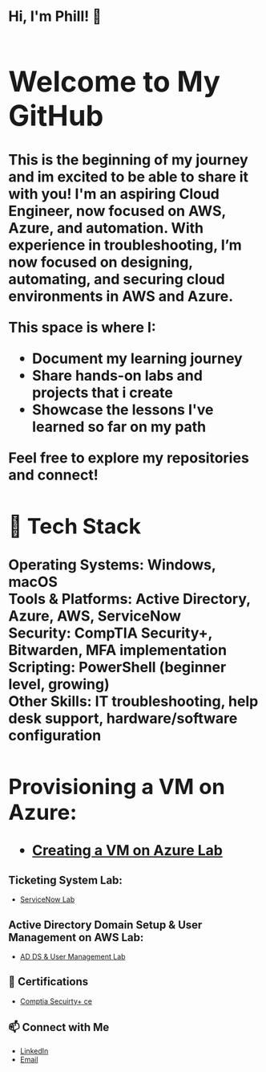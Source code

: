 <h1>Hi, I'm Phill! 🌴 <br/><a </h1>

# Welcome to My GitHub

This is the beginning of my journey and im excited to be able to share it with you! I'm an aspiring Cloud Engineer, now focused on AWS, Azure, and automation. With experience in troubleshooting, I’m now focused on designing, automating, and securing cloud environments in AWS and Azure.


This space is where I:

- Document my learning journey  
- Share hands-on labs and projects that i create 
- Showcase the lessons I've learned so far on my path

Feel free to explore my repositories and connect!

## 🧰 Tech Stack

**Operating Systems:** Windows, macOS  
**Tools & Platforms:** Active Directory, Azure, AWS, ServiceNow  
**Security:** CompTIA Security+, Bitwarden, MFA implementation  
**Scripting:** PowerShell (beginner level, growing)  
**Other Skills:** IT troubleshooting, help desk support, hardware/software configuration


<h2>Provisioning a VM on Azure:</h2>

 - [Creating a VM on Azure Lab](https://github.com/phillthetechguy/AzureVMLab/tree/main)


 <h2>Ticketing System Lab:</h2>

 - [ServiceNow Lab](https://github.com/phillthetechguy/SerivceNowLab/tree/main)


<h2>Active Directory Domain Setup & User Management on AWS Lab:</h2>

 - [AD DS & User Management Lab](https://github.com/phillthetechguy/LABURL)
 




<h2> 📁 Certifications </h2>

- [Comptia Secuirty+ ce](https://www.certmetrics.com/comptia/public/verification.aspx)



## 📫 Connect with Me

- [LinkedIn](https://www.linkedin.com/in/phillip-moten-6561302ab)  
- [Email](mailto:phillthetechguy@gmail.com)  
<!--

Here are some ideas to get you started:

- 🔭 I’m currently working on ...
- 🌱 I’m currently learning ...
- 👯 I’m looking to collaborate on ...
- 🤔 I’m looking for help with ...
- 💬 Ask me about ...
- 📫 How to reach me: ...
- 😄 Pronouns: ...
- ⚡ Fun fact: ...
-->
